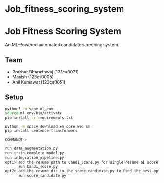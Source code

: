 ﻿# Job_fitness_scoring_system
# Job Fitness Scoring System

An ML-Powered automated candidate screening system.

## Team
- Prakhar Bharadhwaj (123cs0071)
- Manish (123cs0005)
- Anil Kumawat (123cs0051)

## Setup
```bash
python3 -m venv ml_env
source ml_env/bin/activate
pip install -r requirements.txt

python -m spacy download en_core_web_sm
pip install sentence-transformers

COMMANDS->

run data_augmentation.py
run train_complete_model.py
run integration_pipeline.py
opt1> add the resume path to Candi_Score.py for single resume ai score .
      run Candi_score.py
opt2> add the resume dic to the score_candidate.py to find the best options of the reumes/ candidate
      run score_candidate.py

